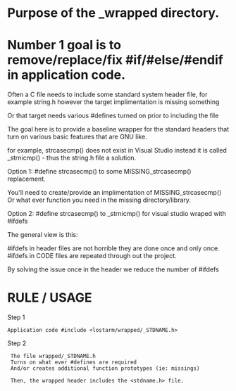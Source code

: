 # Purpose of the _wrapped directory.

# Number 1 goal is to remove/replace/fix #if/#else/#endif in application code.

Often a C file needs to include some standard system header file, for example string.h
however the target implimentation is missing something

Or that target needs various #defines turned on prior to including the file

The goal here is to provide a baseline wrapper for the standard headers
that turn on various basic features that are GNU like.

for example,  strcasecmp() does not exist in Visual Studio
instead it is called _strnicmp() - thus the string.h file a solution.

Option 1:
   #define strcasecmp()  to some MISSING_strcasecmp() replacement.

   You'll need to create/provide an implimentation of MISSING_strcasecmp()
   Or what ever function you need in the missing directory/library.

Option 2:
   #define strcasecmp() to _strnicmp() for visual studio wraped with #ifdefs

The general view is this:

   #ifdefs in header files are not horrible they are done once and only once.
   #ifdefs in CODE files are repeated through out the project.

   By solving the issue once in the header we reduce the number of #ifdefs

# RULE / USAGE

Step 1

    Application code #include <lostarm/wrapped/_STDNAME.h>
    
Step 2

     The file wrapped/_STDNAME.h
     Turns on what ever #defines are required
     And/or creates additional function prototypes (ie: missings)

     Then, the wrapped header includes the <stdname.h> file.
     

   
  